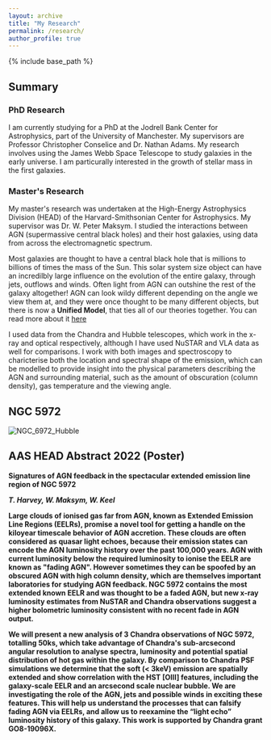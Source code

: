 ```yaml
---
layout: archive
title: "My Research"
permalink: /research/
author_profile: true
---
```

{% include base_path %}


<h2>Summary </h2>

<h3>PhD Research</h3>

I am currently studying for a PhD at the Jodrell Bank Center for Astrophysics, part of the University of Manchester. My supervisors are Professor Christopher Conselice and Dr. Nathan Adams.
My research involves using the James Webb Space Telescope to study galaxies in the early universe. I am particurally interested in the growth of stellar mass in the first galaxies. 

<h3> Master's Research </h3>
My master's research was undertaken at the High-Energy Astrophysics Division (HEAD) of the Harvard-Smithsonian Center for Astrophysics. My supervisor was Dr. W. Peter Maksym. I studied the interactions between AGN (supermassive central black holes) and their host galaxies, using data from across the electromagnetic spectrum. 
  
Most galaxies are thought to have a central black hole that is millions to billions of times the mass of the Sun. This solar system size object can have an incredilbly large influence on the evolution of the entire galaxy, through jets, outflows and winds. Often light from AGN can outshine the rest of the galaxy altogether! AGN can look wildy different depending on the angle we view them at, and they were once thought to be many different objects, but there is now a <b>Unified Model</b>, that ties all of our theories together. You can read more about it [here](https://www.thomas-harvey.com/posts/2021/AGN/)
  
I used data from the Chandra and Hubble telescopes, which work in the x-ray and optical respectively, although I have used NuSTAR and VLA data as well for comparisons. I work with both images and spectroscopy to charicterise both the location and spectral shape of the emission, which can be modelled to provide insight into the physical parameters describing the AGN and surrounding material, such as the amount of obscuration (column density), gas temperature and the viewing angle. 
<h2>NGC 5972</h2>

![NGC_6972_Hubble](http://www.thomas-harvey.com/images/ngc597_hubble_small.jpg)

  <h2> AAS HEAD Abstract 2022 (Poster) </h2>

<b> Signatures of AGN feedback in the spectacular extended emission line region of NGC 5972 <b>

<i>T. Harvey, W. Maksym, W. Keel</i>


Large clouds of ionised gas far from AGN, known as Extended Emission Line Regions (EELRs), promise a novel tool for getting a handle on the kiloyear timescale behavior of AGN accretion. These clouds are often considered as quasar light echoes, because their emission states can encode the AGN luminosity history over the past 100,000 years. AGN with current luminosity below the required luminosity to ionise the EELR are known as "fading AGN". However sometimes they can be spoofed by an obscured AGN with high column density, which are themselves important laboratories for studying AGN feedback. NGC 5972 contains the most extended known EELR and was thought to be a faded AGN, but new x-ray luminosity estimates from NuSTAR and Chandra observations suggest a higher bolometric luminosity consistent with no recent fade in AGN output. 

We will present a new analysis of 3 Chandra observations of NGC 5972, totalling 50ks, which take advantage of Chandra's sub-arcsecond angular resolution to analyse spectra, luminosity and potential spatial distribution of hot gas within the galaxy. By comparison to Chandra PSF simulations we determine that the soft (< 3keV) emission are spatially extended and show correlation with the HST [OIII] features, including the galaxy-scale EELR and an arcsecond scale nuclear bubble. We are investigating the role of the AGN, jets and possible winds in exciting these features. This will help us understand the processes that can falsify fading AGN via EELRs, and allow us to reexamine the “light echo” luminosity history of this galaxy. This work is supported by Chandra grant GO8-19096X.






